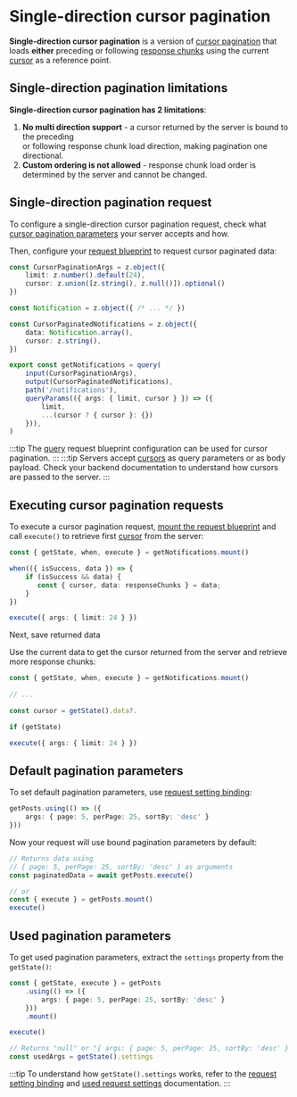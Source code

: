 # Single-direction cursor pagination
**Single-direction cursor pagination** is a version of 
[cursor pagination](cursor-pagination.md) 
that loads **either** preceding or following [response chunks](pagination.md#response-chunk) 
using the current [cursor](cursor-pagination.md#what-is-a-cursor) as a reference point. 

## Single-direction pagination limitations
**Single-direction cursor pagination has 2 limitations**:
1. **No multi direction support** - a cursor returned by the server is bound to the preceding  
or following response chunk load direction, making pagination one directional.
2. **Custom ordering is not allowed** - response chunk load order
is determined by the server and cannot be changed.

## Single-direction pagination request
To configure a single-direction cursor pagination request, check what
[cursor pagination parameters](cursor-pagination.md#cursor-pagination-parameters) your
server accepts and how.

Then, configure your [request blueprint](../getting-started/configuring-requests.md#request-blueprint)
to request cursor paginated data:
```ts
const CursorPaginationArgs = z.object({
	limit: z.number().default(24),
	cursor: z.union([z.string(), z.null()]).optional()
})

const Notification = z.object({ /* ... */ })

const CursorPaginatedNotifications = z.object({
	data: Notification.array(),
    cursor: z.string(),
}) 

export const getNotifications = query(
    input(CursorPaginationArgs),
    output(CursorPaginatedNotifications),
	path('/notifications'),
	queryParams(({ args: { limit, cursor } }) => ({
        limit,
        ...(cursor ? { cursor }: {})
    })),
)
```
:::tip
The [query](../request-behaviour/query.md) request blueprint configuration can be used for cursor pagination.
:::
:::tip
Servers accept [cursors](cursor-pagination.md#what-is-a-cursor) as query parameters or
as body payload. Check your backend documentation to understand
how cursors are passed to the server.
:::

## Executing cursor pagination requests
To execute a cursor pagination request, [mount the request blueprint](../getting-started/request-modes.md#mounted-request-mode)
and call `execute()` to retrieve first [cursor](#what-is-a-cursor) from the server:
```ts
const { getState, when, execute } = getNotifications.mount()

when(({ isSuccess, data }) => {
    if (isSuccess && data) {
       const { cursor, data: responseChunks } = data;
	}
})

execute({ args: { limit: 24 } })
```

Next, save returned data 

Use the current data to get the cursor returned from the server and retrieve more response chunks:
```ts
const { getState, when, execute } = getNotifications.mount()
	
// ...

const cursor = getState().data?.

if (getState)

execute({ args: { limit: 24 } })
```

## Default pagination parameters
To set default pagination parameters, use
[request setting binding](../getting-started/configuring-requests.md#request-setting-binding):
```ts
getPosts.using(() => ({ 
	args: { page: 5, perPage: 25, sortBy: 'desc' } 
}))
```

Now your request will use bound pagination parameters by default:
```ts
// Returns data using 
// { page: 5, perPage: 25, sortBy: 'desc' } as arguments 
const paginatedData = await getPosts.execute()

// or
const { execute } = getPosts.mount()
execute()
```

## Used pagination parameters
To get used pagination parameters, extract the `settings` property
from the `getState()`:
```ts 
const { getState, execute } = getPosts
	.using(() => ({
		args: { page: 5, perPage: 25, sortBy: 'desc' }
	}))
	.mount()

execute()

// Returns "null" or "{ args: { page: 5, perPage: 25, sortBy: 'desc' } }"
const usedArgs = getState().settings
```
:::tip
To understand how `getState().settings` works, refer to the
[request setting binding](../getting-started/configuring-requests.md#request-setting-binding)
and [used request settings](../getting-started/request-modes.md#used-request-settings)
documentation.
:::